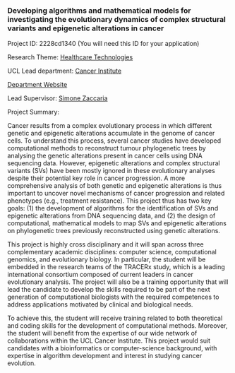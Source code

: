 ### Developing algorithms and mathematical models for investigating the evolutionary dynamics of complex structural variants and epigenetic alterations in cancer

Project ID: 2228cd1340
(You will need this ID for your application)

Research Theme: [Healthcare Technologies](../themes/healthcare-technologies.md)

UCL Lead department: [Cancer Institute](../departments/cancer-institute.md)

[Department Website](https://www.ucl.ac.uk/cancer)

Lead Supervisor: [Simone Zaccaria](https://profiles.ucl.ac.uk/78301)

Project Summary:

Cancer results from a complex evolutionary process in which different genetic and epigenetic alterations accumulate in the genome of cancer cells. To understand this process, several cancer studies have developed computational methods to reconstruct tumour phylogenetic trees by analysing the genetic alterations present in cancer cells using DNA sequencing data. However, epigenetic alterations and complex structural variants (SVs) have been mostly ignored in these evolutionary analyses despite their potential key role in cancer progression. A more comprehensive analysis of both genetic and epigenetic alterations is thus important to uncover novel mechanisms of cancer progression and related phenotypes (e.g., treatment resistance). This project thus has two key goals: (1) the development of algorithms for the identification of SVs and epigenetic alterations from DNA sequencing data, and (2) the design of computational, mathematical models to map SVs and epigenetic alterations on phylogenetic trees previously reconstructed using genetic alterations.  

This project is highly cross disciplinary and it will span across three complementary academic disciplines: computer science, computational genomics, and evolutionary biology. In particular, the student will be embedded in the research teams of the TRACERx study, which is a leading international consortium composed of current leaders in cancer evolutionary analysis. The project will also be a training opportunity that will lead the candidate to develop the skills required to be part of the next generation of computational biologists with the required competences to address applications motivated by clinical and biological needs.  

To achieve this, the student will receive training related to both theoretical and coding skills for the development of computational methods. Moreover, the student will benefit from the expertise of our wide network of collaborations within the UCL Cancer Institute. This project would suit candidates with a bioinformatics or computer-science background, with expertise in algorithm development and interest in studying cancer evolution.
